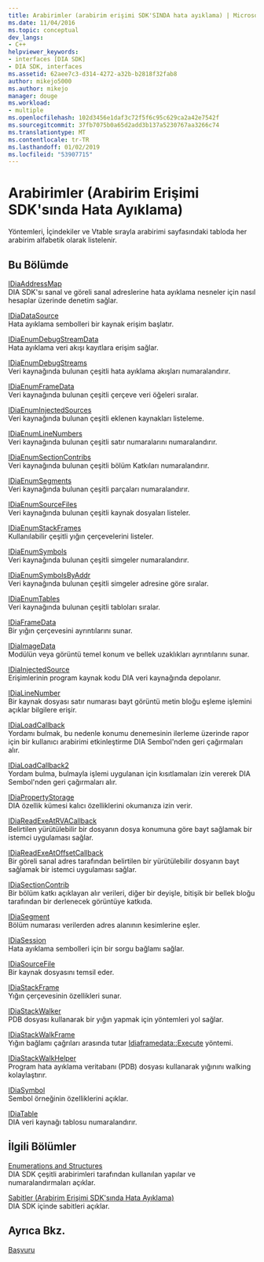 ```yaml
---
title: Arabirimler (arabirim erişimi SDK'SINDA hata ayıklama) | Microsoft Docs
ms.date: 11/04/2016
ms.topic: conceptual
dev_langs:
- C++
helpviewer_keywords:
- interfaces [DIA SDK]
- DIA SDK, interfaces
ms.assetid: 62aee7c3-d314-4272-a32b-b2818f32fab8
author: mikejo5000
ms.author: mikejo
manager: douge
ms.workload:
- multiple
ms.openlocfilehash: 102d3456e1daf3c72f5f6c95c629ca2a42e7542f
ms.sourcegitcommit: 37fb7075b0a65d2add3b137a5230767aa3266c74
ms.translationtype: MT
ms.contentlocale: tr-TR
ms.lasthandoff: 01/02/2019
ms.locfileid: "53907715"
---
```

# <a name="interfaces-debug-interface-access-sdk"></a>Arabirimler (Arabirim Erişimi SDK'sında Hata Ayıklama)
Yöntemleri, İçindekiler ve Vtable sırayla arabirimi sayfasındaki tabloda her arabirim alfabetik olarak listelenir.  
  
## <a name="in-this-section"></a>Bu Bölümde  
 [IDiaAddressMap](../../debugger/debug-interface-access/idiaaddressmap.md)  
 DIA SDK'sı sanal ve göreli sanal adreslerine hata ayıklama nesneler için nasıl hesaplar üzerinde denetim sağlar.  
  
 [IDiaDataSource](../../debugger/debug-interface-access/idiadatasource.md)  
 Hata ayıklama sembolleri bir kaynak erişim başlatır.  
  
 [IDiaEnumDebugStreamData](../../debugger/debug-interface-access/idiaenumdebugstreamdata.md)  
 Hata ayıklama veri akışı kayıtlara erişim sağlar.  
  
 [IDiaEnumDebugStreams](../../debugger/debug-interface-access/idiaenumdebugstreams.md)  
 Veri kaynağında bulunan çeşitli hata ayıklama akışları numaralandırır.  
  
 [IDiaEnumFrameData](../../debugger/debug-interface-access/idiaenumframedata.md)  
 Veri kaynağında bulunan çeşitli çerçeve veri öğeleri sıralar.  
  
 [IDiaEnumInjectedSources](../../debugger/debug-interface-access/idiaenuminjectedsources.md)  
 Veri kaynağında bulunan çeşitli eklenen kaynakları listeleme.  
  
 [IDiaEnumLineNumbers](../../debugger/debug-interface-access/idiaenumlinenumbers.md)  
 Veri kaynağında bulunan çeşitli satır numaralarını numaralandırır.  
  
 [IDiaEnumSectionContribs](../../debugger/debug-interface-access/idiaenumsectioncontribs.md)  
 Veri kaynağında bulunan çeşitli bölüm Katkıları numaralandırır.  
  
 [IDiaEnumSegments](../../debugger/debug-interface-access/idiaenumsegments.md)  
 Veri kaynağında bulunan çeşitli parçaları numaralandırır.  
  
 [IDiaEnumSourceFiles](../../debugger/debug-interface-access/idiaenumsourcefiles.md)  
 Veri kaynağında bulunan çeşitli kaynak dosyaları listeler.  
  
 [IDiaEnumStackFrames](../../debugger/debug-interface-access/idiaenumstackframes.md)  
 Kullanılabilir çeşitli yığın çerçevelerini listeler.  
  
 [IDiaEnumSymbols](../../debugger/debug-interface-access/idiaenumsymbols.md)  
 Veri kaynağında bulunan çeşitli simgeler numaralandırır.  
  
 [IDiaEnumSymbolsByAddr](../../debugger/debug-interface-access/idiaenumsymbolsbyaddr.md)  
 Veri kaynağında bulunan çeşitli simgeler adresine göre sıralar.  
  
 [IDiaEnumTables](../../debugger/debug-interface-access/idiaenumtables.md)  
 Veri kaynağında bulunan çeşitli tabloları sıralar.  
  
 [IDiaFrameData](../../debugger/debug-interface-access/idiaframedata.md)  
 Bir yığın çerçevesini ayrıntılarını sunar.  
  
 [IDiaImageData](../../debugger/debug-interface-access/idiaimagedata.md)  
 Modülün veya görüntü temel konum ve bellek uzaklıkları ayrıntılarını sunar.  
  
 [IDiaInjectedSource](../../debugger/debug-interface-access/idiainjectedsource.md)  
 Erişimlerinin program kaynak kodu DIA veri kaynağında depolanır.  
  
 [IDiaLineNumber](../../debugger/debug-interface-access/idialinenumber.md)  
 Bir kaynak dosyası satır numarası bayt görüntü metin bloğu eşleme işlemini açıklar bilgilere erişir.  
  
 [IDiaLoadCallback](../../debugger/debug-interface-access/idialoadcallback.md)  
 Yordamı bulmak, bu nedenle konumu denemesinin ilerleme üzerinde rapor için bir kullanıcı arabirimi etkinleştirme DIA Sembol'nden geri çağırmaları alır.  
  
 [IDiaLoadCallback2](../../debugger/debug-interface-access/idialoadcallback2.md)  
 Yordam bulma, bulmayla işlemi uygulanan için kısıtlamaları izin vererek DIA Sembol'nden geri çağırmaları alır.  
  
 [IDiaPropertyStorage](../../debugger/debug-interface-access/idiapropertystorage.md)  
 DIA özellik kümesi kalıcı özelliklerini okumanıza izin verir.  
  
 [IDiaReadExeAtRVACallback](../../debugger/debug-interface-access/idiareadexeatrvacallback.md)  
 Belirtilen yürütülebilir bir dosyanın dosya konumuna göre bayt sağlamak bir istemci uygulaması sağlar.  
  
 [IDiaReadExeAtOffsetCallback](../../debugger/debug-interface-access/idiareadexeatoffsetcallback.md)  
 Bir göreli sanal adres tarafından belirtilen bir yürütülebilir dosyanın bayt sağlamak bir istemci uygulaması sağlar.  
  
 [IDiaSectionContrib](../../debugger/debug-interface-access/idiasectioncontrib.md)  
 Bir bölüm katkı açıklayan alır verileri, diğer bir deyişle, bitişik bir bellek bloğu tarafından bir derlenecek görüntüye katkıda.  
  
 [IDiaSegment](../../debugger/debug-interface-access/idiasegment.md)  
 Bölüm numarası verilerden adres alanının kesimlerine eşler.  
  
 [IDiaSession](../../debugger/debug-interface-access/idiasession.md)  
 Hata ayıklama sembolleri için bir sorgu bağlamı sağlar.  
  
 [IDiaSourceFile](../../debugger/debug-interface-access/idiasourcefile.md)  
 Bir kaynak dosyasını temsil eder.  
  
 [IDiaStackFrame](../../debugger/debug-interface-access/idiastackframe.md)  
 Yığın çerçevesinin özellikleri sunar.  
  
 [IDiaStackWalker](../../debugger/debug-interface-access/idiastackwalker.md)  
 PDB dosyası kullanarak bir yığın yapmak için yöntemleri yol sağlar.  
  
 [IDiaStackWalkFrame](../../debugger/debug-interface-access/idiastackwalkframe.md)  
 Yığın bağlamı çağrıları arasında tutar [Idiaframedata::Execute](../../debugger/debug-interface-access/idiaframedata-execute.md) yöntemi.  
  
 [IDiaStackWalkHelper](../../debugger/debug-interface-access/idiastackwalkhelper.md)  
 Program hata ayıklama veritabanı (PDB) dosyası kullanarak yığınını walking kolaylaştırır.  
  
 [IDiaSymbol](../../debugger/debug-interface-access/idiasymbol.md)  
 Sembol örneğinin özelliklerini açıklar.  
  
 [IDiaTable](../../debugger/debug-interface-access/idiatable.md)  
 DIA veri kaynağı tablosu numaralandırır.  
  
## <a name="related-sections"></a>İlgili Bölümler  
 [Enumerations and Structures](../../debugger/debug-interface-access/enumerations-and-structures.md)  
 DIA SDK çeşitli arabirimleri tarafından kullanılan yapılar ve numaralandırmaları açıklar.  
  
 [Sabitler (Arabirim Erişimi SDK'sında Hata Ayıklama)](../../debugger/debug-interface-access/constants-debug-interface-access-sdk.md)  
 DIA SDK içinde sabitleri açıklar.  
  
## <a name="see-also"></a>Ayrıca Bkz.  
 [Başvuru](../../debugger/debug-interface-access/debug-interface-access-sdk-reference.md)
